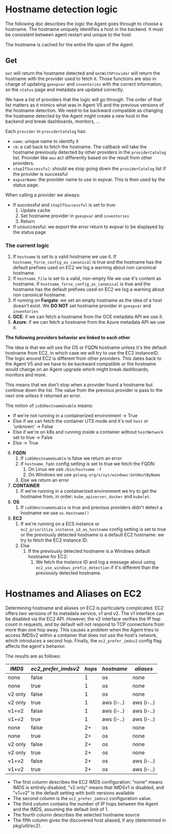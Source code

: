 # Hostname detection logic

The following doc describes the logic the Agent goes through to choose a hostname. The hostname uniquely identifies a
host in the backend. It must be consistent between agent restart and unique to the host.

The hostname is cached for the entire life span of the Agent.

## Get

`Get` will return the hostname detected and `GetWithProvider` will return the hostname with the provider used to fetch
it. Those functions are also in charge of updating `goexpvar` and `inventories` with the correct information, so the
`status` page and metadata are updated correctly.

We have a list of providers that the logic will go through. The order of that list matters as it mimics what was in
Agent V5 and the previous versions of the hostname detection. We need to be backward compatible as changing the hostname
detected by the Agent might create a new host in the backend and break dashboards, monitors, ...

Each `provider` in `providerCatalog` has:
- `name`: unique name to identify it
- `cb`: a call back to fetch the hostname. The callback will take the hostname previously detected by other providers in
  the `providerCatalog` list. Provider like `aws` act differently based on the result from other providers.
- `stopIfSuccessful`: should we stop going down the `providerCatalog` list if the provider is successful
- `expvarName`: the provider name to use in expvar. This is then used by the status page.

When calling a provider we always:
- If successful and `stopIfSuccessful` is set to true:
    1. Update cache
    2. Set hostname provider in `goexpvar` and `inventories`
    4. Return
- If unsuccessful: we export the error return to expvar to be displayed by the status page

### The current logic

1. If `hostname` is set to a valid hostname we use it. If `hostname_force_config_as_canonical` is true and the hostname
   has the default prefixes used on EC2 we log a warning about non canonical hostname.
2. If `hostname_file` is set to a valid, non-empty file we use it's content as hostname. If
   `hostname_force_config_as_canonical` is true and the hostname has the default prefixes used on EC2 we log a warning
   about non canonical hostname.
3. If running on **Fargate**: we set an empty hostname as the idea of a host doesn't exist. We **DO NOT** set hostname
   provider in `goexpvar` and `inventories`
4. **GCE**: if we can fetch a hostname from the GCE metadata API we use it.
5. **Azure**: if we can fetch a hostname from the Azure metadata API we use it.

**The following providers behavior are linked to each other**

The idea is that we will use the OS or FQDN hostname unless it's the default hostname from EC2, in which case we will
try to use the EC2 instanceID. The logic around EC2 is different from other providers. This dates back to the Agent V5
and we have to be backward compatible or the hostname would change on an Agent upgrade which might break dashboards,
monitors and more.

This means that we don't stop when a provider found a hostname but continue down the list. The value from the previous
provider is pass to the next one unless it returned an error.

The notion of `isOSHostnameUsable` means:
- If we're not running in a containerized environment -> True
- Else if we can fetch the container UTS mode and it's not `host` or 'unknown' -> False
- Else if we're on k8s and running inside a container without `hostNetwork` set to true -> False
- Else -> True

6. **FQDN**
    1. If `isOSHostnameUsable` is false we return an error
    2. If `hostname_fqdn` config setting is set to true we fetch the FQDN:
        1. On Linux we use `/bin/hostname -f`
        2. On Windows we use `golang.org/x/sys/windows:GetHostByName`
    3. Else we return an error
7. **CONTAINER**
    1. If we're running in a containerized environment we try to get the hostname from, in order: `kube_apiserver`,
       `docker` and `kubelet`.
8. **OS**
    1. If `isOSHostnameUsable` is true and previous providers didn't detect a hostname we use `os.Hostname()`
9. **EC2**
    1. If we're running on a ECS instance or `ec2_prioritize_instance_id_as_hostname` config setting is set to true or
       the previously detected hostname is a default EC2 hostname: we try to fetch the EC2 instance ID.
    2. Else
        1. If the previously detected hostname is a Windows default hostname for EC2:
            1. We fetch the instance ID and log a message about using `ec2_use_windows_prefix_detection` if it's
               different than the previously detected hostname.

# Hostnames and Aliases on EC2

Determining hostname and aliases on EC2 is particularly complicated.
EC2 offers two versions of its metadata service, v1 and v2.
The v1 interface can be disabled via the EC2 API.
However, the v2 interface verifies the IP hop count in requests, and by default will not respond to TCP connections from more than one hop away.
This causes a problem when the Agent tries to access IMDSv2 within a container that does not use the host's network, which introduces a second hop.
Finally, the `ec2_prefer_imdsv2` config flag affects the agent's behavior.

The results are as follows:

| *IMDS*    | *ec2_prefer_imdsv2*   | *hops*    | _hostname_    | _aliases_     |
|--------   |---------------------  |--------   |-------------  |------------   |
| none      | false                 | 1         | os            | none          |
| none      | true                  | 1         | os            | none          |
| v2 only   | false                 | 1         | os            | none          |
| v2 only   | true                  | 1         | aws (i-..)    | aws (i-..)    |
| v1+v2     | false                 | 1         | aws (i-..)    | aws (i-..)    |
| v1+v2     | true                  | 1         | aws (i-..)    | aws (i-..)    |
| none      | false                 | 2+        | os            | none          |
| none      | true                  | 2+        | os            | none          |
| v2 only   | false                 | 2+        | os            | none          |
| v2 only   | true                  | 2+        | os            | none          |
| v1+v2     | false                 | 2+        | os            | aws (i-..)    |
| v1+v2     | true                  | 2+        | os            | aws (i-..)    |

 * The first column describes the EC2 IMDS configuration: "none" means IMDS is entirely disabled; "v2 only" means that IMDSv1 is disabled, and "v1+v2" is the default setting with both versions available
 * The second column is the `ec2_prefer_imdsv2` configuration value.
 * The third column contains the number of IP hops between the Agent and the IMDS, assuming the default limit of 1.
 * The fourth column describes the selected hostname source
 * The fifth column gives the discovered host aliased, if any (determined in pkg/util/ec2).
